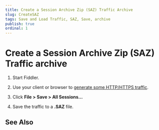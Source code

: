 ```yaml
---
title: Create a Session Archive Zip (SAZ) Traffic Archive
slug: CreateSAZ
tags: Save and Load Traffic, SAZ, Save, archive
publish: true
ordinal: 1
---
```


Create a Session Archive Zip (SAZ) Traffic archive
==================================================

1. Start Fiddler. 

2. Use your client or browser to [generate some HTTP/HTTPS traffic][1].

3. Click **File > Save > All Sessions...** 

4. Save the traffic to a **.SAZ** file.

See Also
--------



[1]: ../../Observe-Traffic/Tasks/
